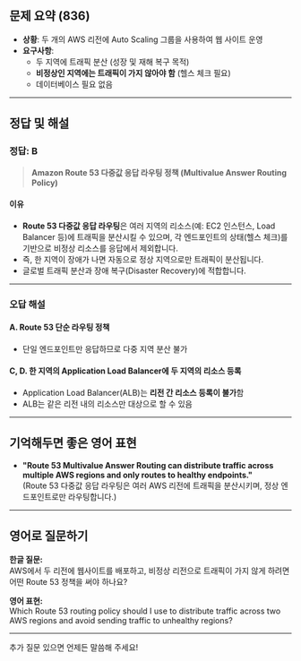 ## 문제 요약 (836)

- **상황**: 두 개의 AWS 리전에 Auto Scaling 그룹을 사용하여 웹 사이트 운영
- **요구사항**:
    - 두 지역에 트래픽 분산 (성장 및 재해 복구 목적)
    - **비정상인 지역에는 트래픽이 가지 않아야 함** (헬스 체크 필요)
    - 데이터베이스 필요 없음

---

## 정답 및 해설

### **정답: B**

> **Amazon Route 53 다중값 응답 라우팅 정책 (Multivalue Answer Routing Policy)**

#### **이유**

- **Route 53 다중값 응답 라우팅**은 여러 지역의 리소스(예: EC2 인스턴스, Load Balancer 등)에 트래픽을 분산시킬 수 있으며, 각 엔드포인트의 상태(헬스
  체크)를 기반으로 비정상 리소스를 응답에서 제외합니다.
- 즉, 한 지역이 장애가 나면 자동으로 정상 지역으로만 트래픽이 분산됩니다.
- 글로벌 트래픽 분산과 장애 복구(Disaster Recovery)에 적합합니다.

---

### **오답 해설**

#### A. Route 53 단순 라우팅 정책

- 단일 엔드포인트만 응답하므로 다중 지역 분산 불가

#### C, D. 한 지역의 Application Load Balancer에 두 지역의 리소스 등록

- Application Load Balancer(ALB)는 **리전 간 리소스 등록이 불가**함
- ALB는 같은 리전 내의 리소스만 대상으로 할 수 있음

---

## 기억해두면 좋은 영어 표현

- **"Route 53 Multivalue Answer Routing can distribute traffic across multiple AWS regions and only
  routes to healthy endpoints."**  
  (Route 53 다중값 응답 라우팅은 여러 AWS 리전에 트래픽을 분산시키며, 정상 엔드포인트로만 라우팅합니다.)

---

## 영어로 질문하기

**한글 질문:**  
AWS에서 두 리전에 웹사이트를 배포하고, 비정상 리전으로 트래픽이 가지 않게 하려면 어떤 Route 53 정책을 써야 하나요?

**영어 표현:**  
Which Route 53 routing policy should I use to distribute traffic across two AWS regions and avoid
sending traffic to unhealthy regions?

---

추가 질문 있으면 언제든 말씀해 주세요!